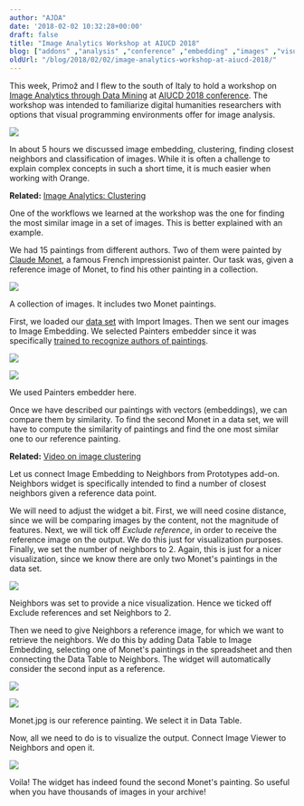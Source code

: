 ```yaml
---
author: "AJDA"
date: '2018-02-02 10:32:28+00:00'
draft: false
title: "Image Analytics Workshop at AIUCD 2018"
blog: ["addons" ,"analysis" ,"conference" ,"embedding" ,"images" ,"visualization"  ,"workshop" ]
oldUrl: "/blog/2018/02/02/image-analytics-workshop-at-aiucd-2018/"
---
```


This week, Primož and I flew to the south of Italy to hold a workshop on [Image Analytics through Data Mining](http://www.aiucd2018.uniba.it/workshops.html) at [AIUCD 2018 conference](http://www.aiucd2018.uniba.it/index.html). The workshop was intended to familiarize digital humanities researchers with options that visual programming environments offer for image analysis.

![](IMG_20180130_172350.jpg)

In about 5 hours we discussed image embedding, clustering, finding closest neighbors and classification of images. While it is often a challenge to explain complex concepts in such a short time, it is much easier when working with Orange.


**Related:** [Image Analytics: Clustering](/blog/2017/04/03/image-analytics-clustering/)


One of the workflows we learned at the workshop was the one for finding the most similar image in a set of images. This is better explained with an example.

We had 15 paintings from different authors. Two of them were painted by [Claude Monet](https://en.wikipedia.org/wiki/Claude_Monet), a famous French impressionist painter. Our task was, given a reference image of Monet, to find his other painting in a collection.

![](Screen-Shot-2018-02-02-at-10.33.07.png)

A collection of images. It includes two Monet paintings.

First, we loaded our [data set](http:file.biolab.si/images/Paintings.zip) with Import Images. Then we sent our images to Image Embedding. We selected Painters embedder since it was specifically [trained to recognize authors of paintings](http:blog.kaggle.com/2016/11/17/painter-by-numbers-competition-1st-place-winners-interview-nejc-ilenic/).

![](Screen-Shot-2018-02-02-at-10.33.54.png)


![](Screen-Shot-2018-02-02-at-10.34.51.png)

We used Painters embedder here.

Once we have described our paintings with vectors (embeddings), we can compare them by similarity. To find the second Monet in a data set, we will have to compute the similarity of paintings and find the one most similar one to our reference painting.


**Related:** [Video on image clustering](https://www.youtube.com/watch?v=Iu8g2Twjn9U)


Let us connect Image Embedding to Neighbors from Prototypes add-on. Neighbors widget is specifically intended to find a number of closest neighbors given a reference data point.

We will need to adjust the widget a bit. First, we will need cosine distance, since we will be comparing images by the content, not the magnitude of features. Next, we will tick off _Exclude reference_, in order to receive the reference image on the output. We do this just for visualization purposes. Finally, we set the number of neighbors to 2. Again, this is just for a nicer visualization, since we know there are only two Monet's paintings in the data set.

![](Screen-Shot-2018-02-02-at-10.42.59.png)

Neighbors was set to provide a nice visualization. Hence we ticked off Exclude references and set Neighbors to 2.

Then we need to give Neighbors a reference image, for which we want to retrieve the neighbors. We do this by adding Data Table to Image Embedding, selecting one of Monet's paintings in the spreadsheet and then connecting the Data Table to Neighbors. The widget will automatically consider the second input as a reference.

![](Screen-Shot-2018-02-02-at-10.47.57.png)


![](Screen-Shot-2018-02-02-at-10.45.37.png)

Monet.jpg is our reference painting. We select it in Data Table.

Now, all we need to do is to visualize the output. Connect Image Viewer to Neighbors and open it.

![](Screen-Shot-2018-02-02-at-10.48.13.png)


Voila! The widget has indeed found the second Monet's painting. So useful when you have thousands of images in your archive!
